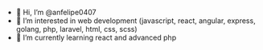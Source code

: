 - 👋 Hi, I’m @anfelipe0407
- 👀 I’m interested in web development (javascript, react, angular, express, golang, php, laravel, html, css, scss)
- 🌱 I’m currently learning react and advanced php
